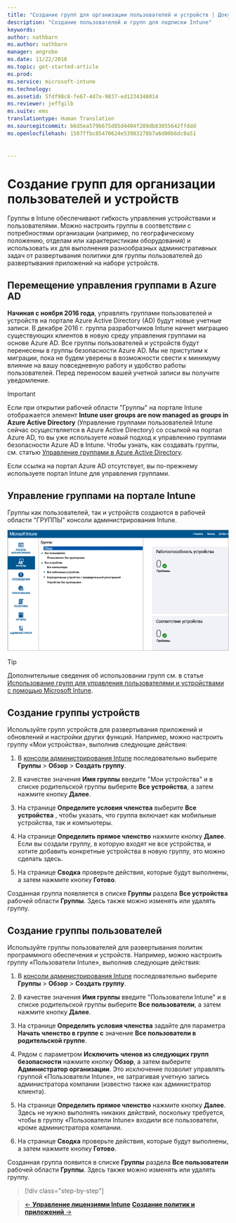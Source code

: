 ```yaml
---
title: "Создание групп для организации пользователей и устройств | Документы Майкрософт"
description: "Создание пользователей и групп для подписки Intune"
keywords: 
author: nathbarn
ms.author: nathbarn
manager: angrobe
ms.date: 11/22/2016
ms.topic: get-started-article
ms.prod: 
ms.service: microsoft-intune
ms.technology: 
ms.assetid: 5fdf98c8-fe67-4d7a-9837-ed1234348014
ms.reviewer: jeffgilb
ms.suite: ems
translationtype: Human Translation
ms.sourcegitcommit: b6d5ea579b675d85d4404f289db83055642ffddd
ms.openlocfilehash: 1587ffbc85470624e53983278b7a6d00b6dc8a51


---
```



# <a name="create-groups-to-organize-users-and-devices"></a>Создание групп для организации пользователей и устройств
Группы в Intune обеспечивают гибкость управления устройствами и пользователями. Можно настроить группы в соответствии с потребностями организации (например, по географическому положению, отделам или характеристикам оборудования) и использовать их для выполнения разнообразных административных задач от развертывания политики для группы пользователей до развертывания приложений на наборе устройств.

## <a name="group-management-moving-to-azure-ad"></a>Перемещение управления группами в Azure AD

**Начиная с ноября 2016 года**, управлять группами пользователей и устройств на портале Azure Active Directory (AD) будут новые учетные записи. В декабре 2016 г. группа разработчиков Intune начнет миграцию существующих клиентов в новую среду управления группами на основе Azure AD. Все группы пользователей и устройств будут перенесены в группы безопасности Azure AD. Мы не приступим к миграции, пока не будем уверены в возможности свести к минимуму влияние на вашу повседневную работу и удобство работы пользователей. Перед переносом вашей учетной записи вы получите уведомление.


>[!IMPORTANT]
>
>Если при открытии рабочей области "Группы" на портале Intune отображается элемент **Intune user groups are now managed as groups in Azure Active Directory** (Управление группами пользователей Intune сейчас осуществляется в Azure Active Directory) со ссылкой на портал Azure AD, то вы уже используете *новый* подход к управлению группами безопасности Azure AD в Intune. Чтобы узнать, как создавать группы, см. статью [Управление группами в Azure Active Directory](https://docs.microsoft.com/azure/active-directory/active-directory-groups-create-azure-portal).
>
>Если ссылка на портал Azure AD отсутствует, вы по-прежнему используете портал Intune для управления группами.

## <a name="group-management-in-the-intune-portal"></a>Управление группами на портале Intune

Группы как пользователей, так и устройств создаются в рабочей области "ГРУППЫ" консоли администрирования Intune.

![Рабочая область "Группы" в консоли администрирования](./media/groups.png)


> [!TIP]
> Дополнительные сведения об использовании групп см. в статье [Использование групп для управления пользователями и устройствами с помощью Microsoft Intune](/intune/deploy-use/use-groups-to-manage-users-and-devices-with-microsoft-intune).


## <a name="create-a-device-group"></a>Создание группы устройств
Используйте групп устройств для развертывания приложений и обновлений и настройки других функций. Например, можно настроить группу «Мои устройства», выполнив следующие действия:

1.  В [консоли администрирования Intune](https://manage.microsoft.com/) последовательно выберите **Группы** > **Обзор** > **Создать группу**.

2.  В качестве значения **Имя группы** введите "Мои устройства" и в списке родительской группы выберите **Все устройства**, а затем нажмите кнопку **Далее**.

3.  На странице **Определите условия членства** выберите **Все устройства** , чтобы указать, что группа включает как мобильные устройства, так и компьютеры.

4.  На странице **Определить прямое членство** нажмите кнопку **Далее**. Если вы создали группу, в которую входят не все устройства, и хотите добавить конкретные устройства в новую группу, это можно сделать здесь.

5.  На странице **Сводка** проверьте действия, которые будут выполнены, а затем нажмите кнопку **Готово**.

Созданная группа появляется в списке **Группы** раздела **Все устройства** рабочей области **Группы**. Здесь также можно изменять или удалять группу.

## <a name="create-a-user-group"></a>Создание группы пользователей
Используйте группы пользователей для развертывания политик программного обеспечения и устройств. Например, можно настроить группу «Пользователи Intune», выполнив следующие действия:

1.  В [консоли администрирования Intune](https://manage.microsoft.com/) последовательно выберите **Группы** > **Обзор** > **Создать группу**.

2.  В качестве значения **Имя группы** введите "Пользователи Intune" и в списке родительской группы выберите **Все пользователи**, а затем нажмите кнопку **Далее**.

3.  На странице **Определить условия членства** задайте для параметра **Начать членство в группе с** значение **Все пользователи в родительской группе**.

4.  Рядом с параметром **Исключить членов из следующих групп безопасности** нажмите кнопку **Обзор**, а затем выберите **Администратор организации**. Это исключение позволит управлять группой «Пользователи Intune», не затрагивая учетную запись администратора компании (известно также как администратор клиента).

5.  На странице **Определить прямое членство** нажмите кнопку **Далее**. Здесь не нужно выполнять никаких действий, поскольку требуется, чтобы в группу «Пользователи Intune» входили все пользователи, кроме администратора компании.

6.  На странице **Сводка** проверьте действия, которые будут выполнены, а затем нажмите кнопку **Готово**.

Созданная группа появится в списке **Группы** раздела **Все пользователи** рабочей области **Группы**. Здесь также можно изменять или удалять группу.

>[!div class="step-by-step"]

>[&larr; **Управление лицензиями Intune**](.\start-with-a-paid-subscription-to-microsoft-intune-step-4.md) [**Создание политик и приложений** &rarr;](.\start-with-a-paid-subscription-to-microsoft-intune-step-6.md)  



<!--HONumber=Dec16_HO2-->


